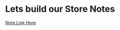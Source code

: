 # Lets build our Store Notes

[Note Link Here](https://www.notion.so/Lets-build-our-store-b1d70674011144cf912c9e707fb388c0?pvs=4)